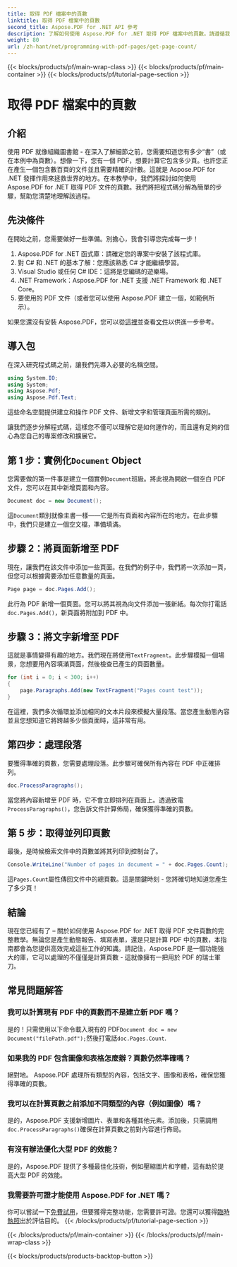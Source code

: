 ```yaml
---
title: 取得 PDF 檔案中的頁數
linktitle: 取得 PDF 檔案中的頁數
second_title: Aspose.PDF for .NET API 參考
description: 了解如何使用 Aspose.PDF for .NET 取得 PDF 檔案中的頁數。請遵循我們的逐步指南以獲得簡單而有效的解決方案。
weight: 80
url: /zh-hant/net/programming-with-pdf-pages/get-page-count/
---
```


{{< blocks/products/pf/main-wrap-class >}}
{{< blocks/products/pf/main-container >}}
{{< blocks/products/pf/tutorial-page-section >}}

# 取得 PDF 檔案中的頁數

## 介紹

使用 PDF 就像組織圖書館 - 在深入了解細節之前，您需要知道您有多少“書”（或在本例中為頁數）。想像一下，您有一個 PDF，想要計算它包含多少頁。也許您正在產生一個包含數百頁的文件並且需要精確的計數。這就是 Aspose.PDF for .NET 發揮作用來拯救世界的地方。在本教學中，我們將探討如何使用 Aspose.PDF for .NET 取得 PDF 文件的頁數。我們將把程式碼分解為簡單的步驟，幫助您清楚地理解該過程。

## 先決條件

在開始之前，您需要做好一些準備。別擔心，我會引導您完成每一步！

1. Aspose.PDF for .NET 函式庫：請確定您的專案中安裝了該程式庫。
2. 對 C# 和 .NET 的基本了解：您應該熟悉 C# 才能繼續學習。
3. Visual Studio 或任何 C# IDE：這將是您編碼的遊樂場。
4. .NET Framework：Aspose.PDF for .NET 支援 .NET Framework 和 .NET Core。
5. 要使用的 PDF 文件（或者您可以使用 Aspose.PDF 建立一個，如範例所示）。

如果您還沒有安裝 Aspose.PDF，您可以從[這裡](https://releases.aspose.com/pdf/net/)並查看[文件](https://reference.aspose.com/pdf/net/)以供進一步參考。

## 導入包

在深入研究程式碼之前，讓我們先導入必要的名稱空間。

```csharp
using System.IO;
using System;
using Aspose.Pdf;
using Aspose.Pdf.Text;
```

這些命名空間提供建立和操作 PDF 文件、新增文字和管理頁面所需的類別。

讓我們逐步分解程式碼，這樣您不僅可以理解它是如何運作的，而且還有足夠的信心為您自己的專案修改和擴展它。

## 第 1 步：實例化`Document` Object

您需要做的第一件事是建立一個實例`Document`班級。將此視為開啟一個空白 PDF 文件，您可以在其中新增頁面和內容。

```csharp
Document doc = new Document();
```

這`Document`類別就像主書一樣——它是所有頁面和內容所在的地方。在此步驟中，我們只是建立一個空文檔，準備填滿。

## 步驟 2：將頁面新增至 PDF

現在，讓我們在該文件中添加一些頁面。在我們的例子中，我們將一次添加一頁，但您可以根據需要添加任意數量的頁面。

```csharp
Page page = doc.Pages.Add();
```

此行為 PDF 新增一個頁面。您可以將其視為向文件添加一張新紙。每次你打電話`doc.Pages.Add()`，新頁面將附加到 PDF 中。

## 步驟 3：將文字新增至 PDF

這就是事情變得有趣的地方。我們現在將使用`TextFragment`。此步驟模擬一個場景，您想要用內容填滿頁面，然後檢查已產生的頁面數量。

```csharp
for (int i = 0; i < 300; i++)
{
    page.Paragraphs.Add(new TextFragment("Pages count test"));
}
```

在這裡，我們多次循環並添加相同的文本片段來模擬大量段落。當您產生動態內容並且您想知道它將跨越多少個頁面時，這非常有用。

## 第四步：處理段落

要獲得準確的頁數，您需要處理段落。此步驟可確保所有內容在 PDF 中正確排列。

```csharp
doc.ProcessParagraphs();
```

當您將內容新增至 PDF 時，它不會立即排列在頁面上。透過致電`ProcessParagraphs()`，您告訴文件計算佈局，確保獲得準確的頁數。

## 第 5 步：取得並列印頁數

最後，是時候檢索文件中的頁數並將其列印到控制台了。

```csharp
Console.WriteLine("Number of pages in document = " + doc.Pages.Count);
```

這`Pages.Count`屬性傳回文件中的總頁數。這是關鍵時刻 - 您將確切地知道您產生了多少頁！

## 結論

現在您已經有了 – 關於如何使用 Aspose.PDF for .NET 取得 PDF 文件頁數的完整教學。無論您是產生動態報告、填寫表單，還是只是計算 PDF 中的頁數，本指南都會為您提供高效完成這些工作的知識。請記住，Aspose.PDF 是一個功能強大的庫，它可以處理的不僅僅是計算頁數 - 這就像擁有一把用於 PDF 的瑞士軍刀。

## 常見問題解答

### 我可以計算現有 PDF 中的頁數而不是建立新 PDF 嗎？  
是的！只需使用以下命令載入現有的 PDF`Document doc = new Document("filePath.pdf");`然後打電話`doc.Pages.Count`.

### 如果我的 PDF 包含圖像和表格怎麼辦？頁數仍然準確嗎？  
絕對地。 Aspose.PDF 處理所有類型的內容，包括文字、圖像和表格，確保您獲得準確的頁數。

### 我可以在計算頁數之前添加不同類型的內容（例如圖像）嗎？  
是的，Aspose.PDF 支援新增圖片、表單和各種其他元素。添加後，只需調用`doc.ProcessParagraphs()`確保在計算頁數之前對內容進行佈局。

### 有沒有辦法優化大型 PDF 的效能？  
是的，Aspose.PDF 提供了多種最佳化技術，例如壓縮圖片和字體，這有助於提高大型 PDF 的效能。

### 我需要許可證才能使用 Aspose.PDF for .NET 嗎？  
你可以嘗試一下[免費試用](https://releases.aspose.com/)，但要獲得完整功能，您需要許可證。您還可以獲得[臨時執照](https://purchase.aspose.com/temporary-license/)出於評估目的。
{{< /blocks/products/pf/tutorial-page-section >}}

{{< /blocks/products/pf/main-container >}}
{{< /blocks/products/pf/main-wrap-class >}}

{{< blocks/products/products-backtop-button >}}
